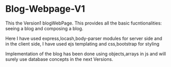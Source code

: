 # Blog-Webpage-V1

This the Version1 blogWebPage. This provides all the basic fucntionalities: seeing a blog and composing a blog. 

Here I have used express,locash,body-parser modules for server side and in the client side, I have used ejs templating and css,bootstrap for styling

Implementation of the blog has been done using objects,arrays in js and will surely use database concepts in the next Versions.

